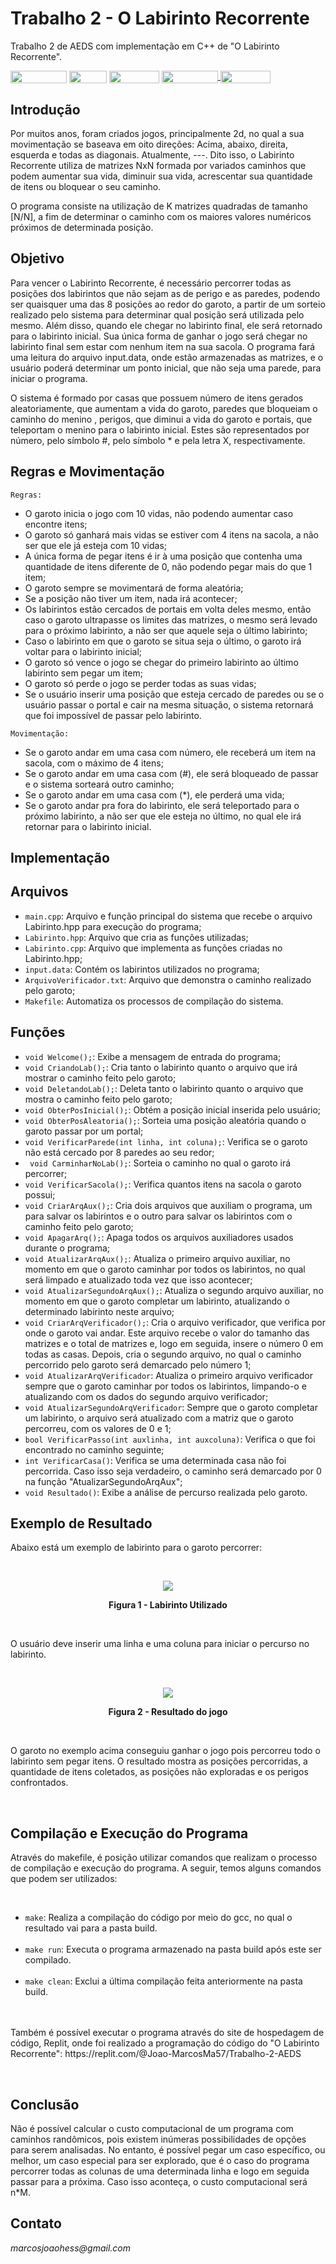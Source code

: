 # Trabalho 2 - O Labirinto Recorrente
Trabalho 2 de AEDS com implementação em C++ de "O Labirinto Recorrente".

<div style="display: inline-block;">
<img align="center" height="20px" width="90px" src="https://img.shields.io/badge/Maintained%3F-yes-green.svg"/> 
<img align="center" height="20px" width="60px" src="https://img.shields.io/badge/C%2B%2B-00599C?style=for-the-badge&logo=c%2B%2B&logoColor=white"/> 
<img align="center" height="20px" width="80px" src="https://img.shields.io/badge/Made%20for-VSCode-1f425f.svg"/> 
<a href="https://github.com/mpiress/midpy/issues">
<img align="center" height="20px" width="90px" src="https://img.shields.io/badge/contributions-welcome-brightgreen.svg?style=flat"/>
<img align="center" height="20px" width="80px" src="https://badgen.net/badge/license/MIT/green"/>
</a> 
</div>

<p> </p>
<p> </p>

<h2>Introdução </h2>

<p> Por muitos anos, foram criados jogos, principalmente 2d, no qual a sua movimentação se baseava em oito direções: Acima, abaixo, direita, esquerda e todas as diagonais. Atualmente, ---. Dito isso, o Labirinto Recorrente utiliza de matrizes NxN formada por variados caminhos que podem aumentar sua vida, diminuir sua vida, acrescentar sua quantidade de itens ou bloquear o seu caminho. </p>

<p> O programa consiste na utilização de K matrizes quadradas de tamanho [N/N], a fim de determinar o caminho com os maiores valores numéricos próximos de determinada posição. </p>

<h2>Objetivo </h2>

<p> Para vencer o Labirinto Recorrente, é necessário percorrer todas as posições dos labirintos que não sejam as de perigo e as paredes, podendo ser quaisquer uma das 8 posições ao redor do garoto, a partir de um sorteio realizado pelo sistema para determinar qual posição será utilizada pelo mesmo. Além disso, quando ele chegar no labirinto final, ele será retornado para o labirinto inicial. Sua única forma de ganhar o jogo será chegar no labirinto final sem estar com nenhum item na sua sacola. O programa fará uma leitura do arquivo input.data, onde estão armazenadas as matrizes, e o usuário poderá determinar um ponto inicial, que não seja uma parede, para iniciar o programa.</p>

<p> O sistema é formado por casas que possuem número de itens gerados aleatoriamente, que aumentam a vida do garoto, paredes que bloqueiam o caminho do menino , perigos, que diminui a vida do garoto e portais, que teleportam o menino para o labirinto inicial. Estes são representados por número, pelo símbolo #, pelo símbolo * e pela letra X, respectivamente.</p>

<h2>Regras e Movimentação </h2>

``` Regras: ```

 - O garoto inicia o jogo com 10 vidas, não podendo aumentar caso encontre itens;
 - O garoto só ganhará mais vidas se estiver com 4 itens na sacola, a não ser que ele já esteja com 10 vidas;
 - A única forma de pegar itens é ir à uma posição que contenha uma quantidade de itens diferente de 0, não podendo pegar mais do que 1 item;
 - O garoto sempre se movimentará de forma aleatória;
 - Se a posição não tiver um item, nada irá acontecer;
 - Os labirintos estão cercados de portais em volta deles mesmo, então caso o garoto ultrapasse os limites das matrizes, o mesmo será levado para o próximo labirinto, a não ser que aquele seja o último labirinto;
 - Caso o labirinto em que o garoto se situa seja o último, o garoto irá voltar para o labirinto inicial;
 - O garoto só vence o jogo se chegar do primeiro labirinto ao último labirinto sem pegar um item;
 - O garoto só perde o jogo se perder todas as suas vidas;
 - Se o usuário inserir uma posição que esteja cercado de paredes ou se o usuário passar o portal e cair na mesma situação, o sistema retornará que foi impossível de passar pelo labirinto.

``` Movimentação: ```

 - Se o garoto andar em uma casa com número, ele receberá um item na sacola, com o máximo de 4 itens;
 - Se o garoto andar em uma casa com (#), ele será bloqueado de passar e o sistema sorteará outro caminho;
 - Se o garoto andar em uma casa com (*), ele perderá uma vida;
 - Se o garoto andar pra fora do labirinto, ele será teleportado para o próximo labirinto, a não ser que ele esteja no último, no qual ele irá retornar para o labirinto inicial.

<h2>Implementação </h2> 



<h2>Arquivos </h2>

* ``` main.cpp ```: Arquivo e função principal do sistema que recebe o arquivo Labirinto.hpp para execução do programa;
* ``` Labirinto.hpp ```: Arquivo que cria as funções utilizadas;
* ``` Labirinto.cpp ```: Arquivo que implementa as funções criadas no Labirinto.hpp;
* ``` input.data ```: Contém os labirintos utilizados no programa;
* ``` ArquivoVerificador.txt ```: Arquivo que demonstra o caminho realizado pelo garoto;
* ``` Makefile ```: Automatiza os processos de compilação do sistema.

<h2>Funções </h2>

* ``` void Welcome(); ```: Exibe a mensagem de entrada do programa; 
* ``` void CriandoLab(); ```: Cria tanto o labirinto quanto o arquivo que irá mostrar o caminho feito pelo garoto;
* ``` void DeletandoLab(); ```: Deleta tanto o labirinto quanto o arquivo que mostra o caminho feito pelo garoto;
* ``` void ObterPosInicial(); ```: Obtém a posição inicial inserida pelo usuário;
* ``` void ObterPosAleatoria(); ```: Sorteia uma posição aleatória quando o garoto passar por um portal;
* ``` void VerificarParede(int linha, int coluna); ```: Verifica se o garoto não está cercado por 8 paredes ao seu redor;
* ``` void CarminharNoLab();```: Sorteia o caminho no qual o garoto irá percorrer;
* ``` void VerificarSacola(); ```: Verifica quantos itens na sacola o garoto possui;
* ``` void CriarArqAux(); ```: Cria dois arquivos que auxiliam o programa, um para salvar os labirintos e o outro para salvar os labirintos com o caminho feito pelo garoto;
* ``` void ApagarArq(); ```: Apaga todos os arquivos auxiliadores usados durante o programa;
* ``` void AtualizarArqAux(); ```: Atualiza o primeiro arquivo auxiliar, no momento em que o garoto caminhar por todos os labirintos, no qual será limpado e atualizado toda vez que isso acontecer;
* ``` void AtualizarSegundoArqAux(); ```: Atualiza o segundo arquivo auxiliar, no momento em que o garoto completar um labirinto, atualizando o determinado labirinto neste arquivo;
* ``` void CriarArqVerificador(); ```: Cria o arquivo verificador, que verifica por onde o garoto vai andar. Este arquivo recebe o valor do tamanho das matrizes e o total de matrizes e, logo em seguida, insere o número 0 em todas as casas. Depois, cria o segundo arquivo, no qual o caminho percorrido pelo garoto será demarcado pelo número 1;
* ``` void AtualizarArqVerificador ```: Atualiza o primeiro arquivo verificador sempre que o garoto caminhar por todos os labirintos, limpando-o e atualizando com os dados do segundo arquivo verificador;
* ``` void AtualizarSegundoArqVerificador ```: Sempre que o garoto completar um labirinto, o arquivo será atualizado com a matriz que o garoto percorreu, com os valores de 0 e 1;
* ``` bool VerificarPasso(int auxlinha, int auxcoluna) ```: Verifica o que foi encontrado no caminho seguinte;
* ``` int VerificarCasa() ```: Verifica se uma determinada casa não foi percorrida. Caso isso seja verdadeiro, o caminho será demarcado por 0 na função "AtualizarSegundoArqAux";
* ``` void Resultado() ```: Exibe a análise de percurso realizada pelo garoto.

<h2>Exemplo de Resultado</h2>

<p> Abaixo está um exemplo de labirinto para o garoto percorrer: </p>
<br>
<p align="center">
  <img src="https://user-images.githubusercontent.com/75141271/233790448-883a3367-8167-4bd6-9db5-cc84bec94fbf.jpg">
<p align="center"><b>Figura 1 - Labirinto Utilizado</b></p>
<br>
<p> O usuário deve inserir uma linha e uma coluna para iniciar o percurso no labirinto. </p>
<br>
<p align="center">
  <img src="https://user-images.githubusercontent.com/75141271/233791190-566f0a54-6207-4a8c-b539-444dae55666d.jpg">
<p align="center"><b>Figura 2 - Resultado do jogo</b></p>
<br>
<p> O garoto no exemplo acima conseguiu ganhar o jogo pois percorreu todo o labirinto sem pegar itens. O resultado mostra as posições percorridas, a quantidade de itens coletados, as posições não exploradas e os perigos confrontados.</p>
<br>
<h2>Compilação e Execução do Programa</h2>

<p>Através do makefile, é posição utilizar comandos que realizam o processo de compilação e execução do programa. A seguir, temos alguns comandos que podem ser utilizados:</p><br>

* ``` make ```: Realiza a compilação do código por meio do gcc, no qual o resultado vai para a pasta build.</li><br>
* ``` make run ```: Executa o programa armazenado na pasta build após este ser compilado.</li><br>
* ``` make clean ```: Exclui a última compilação feita anteriormente na pasta build.</li><br><br>

<p>Também é possível executar o programa através do site de hospedagem de código, Replit, onde foi realizado a programação do código do "O Labirinto Recorrente": <link>https://replit.com/@Joao-MarcosMa57/Trabalho-2-AEDS</link></p>

<br>

<h2>Conclusão</h2>

<p>Não é possível calcular o custo computacional de um programa com caminhos randômicos, pois existem inúmeras possibilidades de opções para serem analisadas. No entanto, é possível pegar um caso específico, ou melhor, um caso especial para ser explorado, que é o caso do programa percorrer todas as colunas de uma determinada linha e logo em seguida passar para a próxima. Caso isso aconteça, o custo computacional será n*M. </p>


<h2>Contato</h2>

<p><i>marcosjoaohess@gmail.com</i></p>
